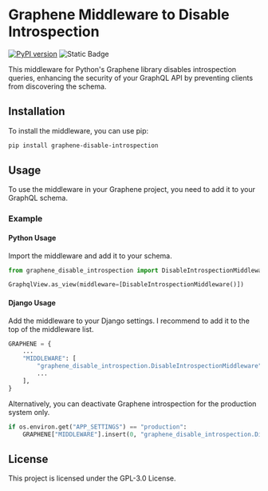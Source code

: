 # Graphene Middleware to Disable Introspection
[![PyPI version](https://badge.fury.io/py/graphene-disable-introspection.svg)](https://badge.fury.io/py/graphene-disable-introspection)
![Static Badge](https://img.shields.io/badge/python-3.8%20%7C%203.9%20%7C%203.10%20%7C%203.11%20%7C%203.12-blue)


This middleware for Python's Graphene library disables introspection queries, enhancing the security of your GraphQL API by preventing clients from discovering the schema.

## Installation

To install the middleware, you can use pip:

```bash
pip install graphene-disable-introspection
```

## Usage
To use the middleware in your Graphene project, you need to add it to your GraphQL schema.

### Example
#### Python Usage
Import the middleware and add it to your schema.
```python
from graphene_disable_introspection import DisableIntrospectionMiddleware

GraphqlView.as_view(middleware=[DisableIntrospectionMiddleware()])
```

#### Django Usage
Add the middleware to your Django settings. I recommend to add it to the top of the middleware list.
```python
GRAPHENE = {
    ...
    "MIDDLEWARE": [
        "graphene_disable_introspection.DisableIntrospectionMiddleware",
        ...
    ],
}
```

Alternatively, you can deactivate Graphene introspection for the production system only.
```python
if os.environ.get("APP_SETTINGS") == "production":
    GRAPHENE["MIDDLEWARE"].insert(0, "graphene_disable_introspection.DisableIntrospectionMiddleware")
```

## License
This project is licensed under the GPL-3.0 License.

